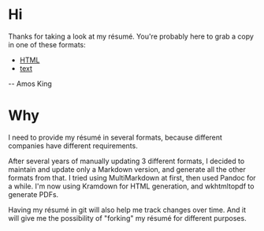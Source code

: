 Hi
==

Thanks for taking a look at my résumé.
You're probably here to grab a copy in one of these formats:

  * [HTML](https://adkron.github.io/adkron/resume)
  * [text](https://raw.githubusercontent.com/adkron/resume/master/resume.txt)

-- Amos King


Why
===

I need to provide my résumé in several formats, because different companies
have different requirements.

After several years of manually updating 3 different formats, I decided to
maintain and update only a Markdown version, and generate all the other
formats from that. I tried using MultiMarkdown at first, then used Pandoc
for a while. I'm now using Kramdown for HTML generation, and wkhtmltopdf to
generate PDFs.

Having my résumé in git will also help me track changes over time. And
it will give me the possibility of "forking" my résumé for different
purposes.
